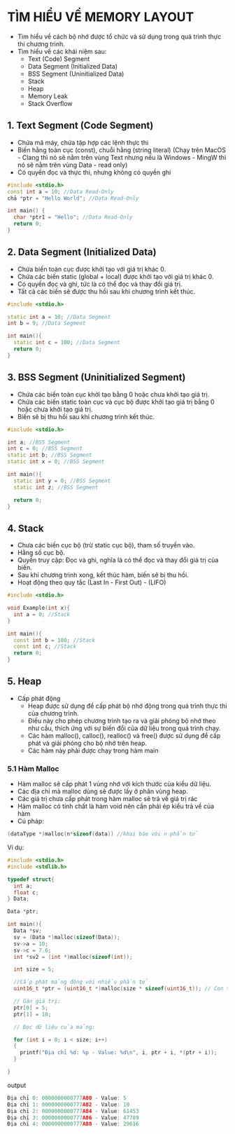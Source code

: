 # TÌM HIỂU VỀ MEMORY LAYOUT
- Tìm hiểu về cách bộ nhớ được tổ chức và sử dụng trong quá trình thực thi chương trình.
- Tìm hiểu về các khái niệm sau:
  - Text (Code) Segment
  - Data Segment (Initialized Data)
  - BSS Segment (Uninitialized Data)
  - Stack
  - Heap
  - Memory Leak
  - Stack Overflow

## 1. Text Segment (Code Segment)
- Chứa mã máy, chứa tập hợp các lệnh thực thi
- Biến hằng toàn cục (const), chuỗi hằng (string literal) (Chạy trên MacOS - Clang thì nó sẽ nằm trên vùng Text nhưng nếu là Windows - MingW thì nó sẽ nằm trên vùng Data - read only)
- Có quyền đọc và thực thi, nhưng không có quyền ghi

```cpp
#include <stdio.h>
const int a = 10; //Data Read-Only
chả *ptr = "Hello World"; //Data Read-Only

int main() {
  char *ptr1 = "Hello"; //Data Read-Only
  return 0;
}
```

## 2. Data Segment (Initialized Data)
- Chứa biến toàn cục được khởi tạo với giá trị khác 0.
- Chứa các biến static (global + local) được khởi tạo với giá trị khác 0.
- Có quyền đọc và ghi, tức là có thể đọc và thay đổi giá trị.
- Tất cả các biến sẽ được thu hồi sau khi chương trình kết thúc.

```cpp
#include <stdio.h>

static int a = 10; //Data Segment
int b = 9; //Data Segment

int main(){
  static int c = 100; //Data Segment
  return 0;
}
```

## 3. BSS Segment (Uninitialized Segment)
- Chứa các biến toàn cục khởi tạo bằng 0 hoặc chưa khởi tạo giá trị.
- Chứa các biến static toàn cục và cục bộ được khởi tạo giá trị bằng 0 hoặc chưa khởi tạo giá trị.
- Biến sẽ bị thu hồi sau khi chương trình kết thúc.

```cpp
#include <stdio.h>

int a; //BSS Segment
int c = 0; //BSS Segment
static int b; //BSS Segment
static int x = 0; //BSS Segment

int main(){
  static int y = 0; //BSS Segment
  static int z; //BSS Segment

  return 0;
}
```

## 4. Stack
- Chưa các biến cục bộ (trừ static cục bộ), tham số truyền vào.
- Hằng số cục bộ.
- Quyền truy cập: Đọc và ghi, nghĩa là có thể đọc và thay đổi giá trị của biến.
- Sau khi chương trình xong, kết thúc hàm, biến sẽ bị thu hồi.
- Hoạt động theo quy tắc (Last In - First Out) - (LIFO)

```cpp
#include <stdio.h>

void Example(int x){
  int a = 0; //Stack
}

int main(){
  const int b = 100; //Stack
  const int c; //Stack
  return 0;
}
```

## 5. Heap
- Cấp phát động
    - Heap được sử dụng để cấp phát bộ nhớ động trong quá trình thực thi của chương trình.
    - Điều này cho phép chương trình tạo ra và giải phóng bộ nhớ theo như cầu, thích ứng với sự biến đổi của dữ liệu trong quá trình chạy.
    - Các hàm malloc(), calloc(), realloc() và free() được sử dụng để cấp phát và giải phóng cho bộ nhớ trên heap.
    - Các hàm này phải được chạy trong hàm main
### 5.1 Hàm Malloc
- Hàm malloc sẽ cấp phát 1 vùng nhớ với kích thước của kiểu dữ liệu.
- Các địa chỉ mà malloc dùng sẽ được lấy ở phân vùng heap.
- Các giá trị chưa cấp phát trong hàm malloc sẽ trả về giá trị rác
- Hàm malloc có tính chất là hàm void nên cần phải ép kiểu trả về của hàm
- Cú pháp:

```cpp
(dataType *)malloc(n*sizeof(data)) //khai báo với n phần tử
```

Ví dụ:

```cpp
#include <stdio.h>
#include <stdlib.h>

typedef struct{
  int a;
  float c;
} Data;

Data *ptr;

int main(){
  Data *sv;
  sv = (Data *)malloc(sizeof(Data));
  sv->a = 10;
  sv->c = 7.6;
  int *sv2 = (int *)malloc(sizeof(int));

  int size = 5;

  //Cấp phát mảng động với nhiều phần tử
  uint16_t *ptr = (uint16_t *)malloc(size * sizeof(uint16_t)); // Con trỏ trỏ đến địa chỉ đầu tiên của vùng nhớ được cấp phát.

  // Gán giá trị:
  ptr[0] = 5;
  ptr[1] = 10;

  // Đọc dữ liệu của mảng:

  for (int i = 0; i < size; i++)
  {
    printf("Địa chỉ %d: %p - Value: %d\n", i, ptr + i, *(ptr + i));
  }

}
```

output

```cpp
Địa chỉ 0: 0000000000777A80 - Value: 5
Địa chỉ 1: 0000000000777A82 - Value: 10
Địa chỉ 2: 0000000000777A84 - Value: 61453
Địa chỉ 3: 0000000000777A86 - Value: 47789
Địa chỉ 4: 0000000000777A88 - Value: 29616
```







